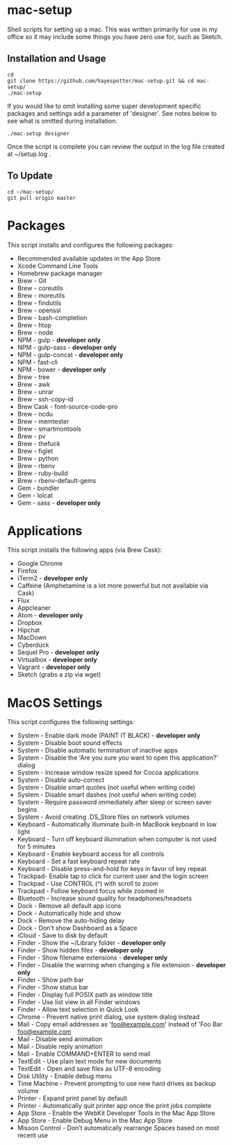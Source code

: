 # mac-setup
Shell scripts for setting up a mac. This was written primarily for use in my office so it may include some things you have zero use for, such as Sketch. 

## Installation and Usage
	cd
	git clone https://github.com/hayespotter/mac-setup.git && cd mac-setup/
	./mac-setup
	
If you would like to omit installing some super development specific packages and settings add a parameter of 'designer'. See notes below to see what is omitted during installation. 

	./mac-setup designer

Once the script is complete you can review the output in the log file created at ~/setup.log .

## To Update
	cd ~/mac-setup/
	git pull origin master
	
# Packages
This script installs and configures the following packages:

* Recommended available updates in the App Store
* Xcode Command Line Tools
* Homebrew package manager
* Brew - Git
* Brew - coreutils
* Brew - moreutils
* Brew - findutils
* Brew - openssl
* Brew - bash-completion
* Brew - htop
* Brew - node
* NPM - gulp - **developer only**
* NPM - gulp-sass - **developer only**
* NPM - gulp-concat - **developer only**
* NPM - fast-cli
* NPM - bower - **developer only**
* Brew - tree
* Brew - awk
* Brew - unrar
* Brew - ssh-copy-id
* Brew Cask - font-source-code-pro
* Brew - ncdu
* Brew - memtester
* Brew - smartmontools
* Brew - pv
* Brew - thefuck
* Brew - figlet
* Brew - python
* Brew - rbenv
* Brew - ruby-build
* Brew - rbenv-default-gems
* Gem - bundler
* Gem - lolcat
* Gem - sass - **developer only**

# Applications
This script installs the following apps (via Brew Cask):

* Google Chrome
* Firefox
* iTerm2 - **developer only**
* Caffeine (Amphetamine is a lot more powerful but not available via Cask)
* Flux
* Appcleaner
* Atom - **developer only**
* Dropbox
* Hipchat
* MacDown
* Cyberduck
* Sequel Pro - **developer only**
* Virtualbox - **developer only**
* Vagrant - **developer only**
* Sketch (grabs a zip via wget)


# MacOS Settings
This script configures the following settings:

* System - Enable dark mode (PAINT IT BLACK) - **developer only**
* System - Disable boot sound effects
* System - Disable automatic termination of inactive apps
* System - Disable the 'Are you sure you want to open this application?' dialog
* System - Increase window resize speed for Cocoa applications
* System - Disable auto-correct
* System - Disable smart quotes (not useful when writing code)
* System - Disable smart dashes (not useful when writing code)
* System - Require password immediately after sleep or screen saver begins
* System - Avoid creating .DS_Store files on network volumes
* Keyboard - Automatically illuminate built-in MacBook keyboard in low light
* Keyboard - Turn off keyboard illumination when computer is not used for 5 minutes
* Keyboard - Enable keyboard access for all controls
* Keyboard - Set a fast keyboard repeat rate
* Keyboard - Disable press-and-hold for keys in favor of key repeat
* Trackpad- Enable tap to click for current user and the login screen
* Trackpad - Use CONTROL (^) with scroll to zoom
* Trackpad - Follow keyboard focus while zoomed in
* Bluetooth - Increase sound quality for headphones/headsets
* Dock - Remove all default app icons
* Dock - Automatically hide and show
* Dock - Remove the auto-hiding delay
* Dock - Don’t show Dashboard as a Space
* iCloud - Save to disk by default
* Finder - Show the ~/Library folder - **developer only**
* Finder - Show hidden files - **developer only**
* Finder - Show filename extensions - **developer only**
* Finder - Disable the warning when changing a file extension - **developer only**
* Finder - Show path bar
* Finder - Show status bar
* Finder - Display full POSIX path as window title
* Finder - Use list view in all Finder windows
* Finder - Allow text selection in Quick Look
* Chrome - Prevent native print dialog, use system dialog instead
* Mail - Copy email addresses as 'foo@example.com' instead of 'Foo Bar <foo@example.com>
* Mail - Disable send animation
* Mail - Disable reply animation
* Mail - Enable COMMAND+ENTER to send mail
* TextEdit - Use plain text mode for new documents
* TextEdit - Open and save files as UTF-8 encoding
* Disk Utility - Enable debug menu
* Time Machine - Prevent prompting to use new hard drives as backup volume
* Printer - Expand print panel by default
* Printer - Automatically quit printer app once the print jobs complete
* App Store - Enable the WebKit Developer Tools in the Mac App Store
* App Store - Enable Debug Menu in the Mac App Store
* Misson Control - Don’t automatically rearrange Spaces based on most recent use
